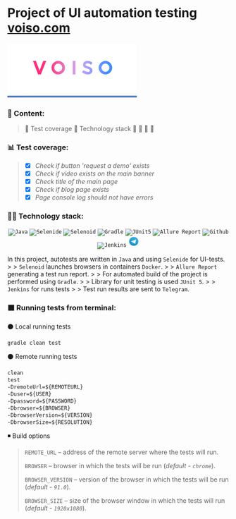 # Project of UI automation testing <a target="_blank" href="https://voiso.com/">voiso.com</a>
![](images/voiso.png)
### :pencil: Content:
> :pushpin: Test coverage
> :pushpin: Technology stack
> :pushpin:
> :pushpin:
> :pushpin:
> :pushpin:
### :bar_chart:	Test coverage:
> - [x] *Check if button 'request a demo' exists*
> - [x] *Check if video exists on the main banner*
> - [x] *Check title of the main page*
> - [x] *Check if blog page exists*
> - [x] *Page console log should not have errors*
### :woman_technologist: Technology stack:
<p  align="center">
<code><img width="5%" title="Java" src="images/java-logo.svg"></code>
<code><img width="5%" title="Selenide" src="images/selenide-logo.svg"></code>
<code><img width="5%" title="Selenoid" src="images/selenoid-logo.svg"></code>
<code><img width="5%" title="Gradle" src="images/gradle-logo.svg "></code>
<code><img width="5%" title="JUnit5" src="images/junit5-logo.svg"></code>
<code><img width="5%" title="Allure Report" src="images/allure-Report-logo.svg"></code>
<code><img width="5%" title="Github" src="images/git-logo.svg"></code>
<code><img width="5%" title="Jenkins" src="images/jenkins-logo.svg"></code>
<code><img width="5%" title="Telegram" src="images/Telegram.svg"></code>
</p>
 In this project, autotests are written in <code>Java</code> and using <code>Selenide</code> for UI-tests.
>
> <code>Selenoid</code> launches browsers in containers <code>Docker</code>.
>
> <code>Allure Report</code> generating a test run report.
>
> For automated build of the project is performed using <code>Gradle</code>.
>
> Library for unit testing is used <code>JUnit 5</code>.
>
> <code>Jenkins</code> for runs tests
>
> Test run results are sent to <code>Telegram</code>.

### :black_large_square: Running tests from terminal:
:black_circle:	Local running tests
```
gradle clean test
```
:black_circle:	Remote running tests
```
clean
test
-DremoteUrl=${REMOTEURL}
-Duser=${USER}
-Dpassword=${PASSWORD}
-Dbrowser=${BROWSER}
-DbrowserVersion=${VERSION}
-DbrowserSize=${RESOLUTION}
```
:black_medium_small_square:	Build options
> <code>REMOTE_URL</code> – address of the remote server where the tests will run.
>
> <code>BROWSER</code> – browser in which the tests will be run (_default - <code>chrome</code>_).
>
> <code>BROWSER_VERSION</code> – version of the browser in which the tests will be run (_default - <code>91.0</code>_).
>
> <code>BROWSER_SIZE</code> – size of the browser window in which the tests will run (_default - <code>1920x1080</code>_).

